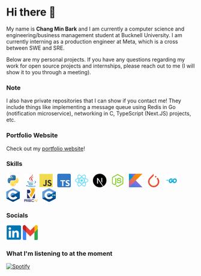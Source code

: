 # Hi there 👋

My name is **Chang Min Bark** and I am currently a computer science and engineering/business management student at Bucknell University. I am currently interning as a production engineer at Meta, which is a cross between SWE and SRE.

Below are my personal projects. If you have any questions regarding my work for open source projects and internships, please reach out to me (I will show it to you through a meeting).

### Note

I also have private repositories that I can show if you contact me! They include things like implementing a message queue using Redis in Go (notification microservice), networking in C, TypeScript (Next.JS) projects, etc.

### Portfolio Website

Check out my [portfolio website](https://changminbark.github.io/)!

### Skills

<p align="left">
<a href="https://www.python.org/" target="_blank" rel="noreferrer"><img src="./img/python-original.svg" width="36" height="36" alt="Python" /></a> &nbsp;
<a href="https://www.java.com/en/" target="_blank" rel="noreferrer"><img src="./img/java-original.svg" width="36" height="36" alt="Java" /></a>
<a href="https://developer.mozilla.org/en-US/docs/Web/JavaScript" target="_blank" rel="noreferrer"><img src="./img/javascript-original.svg" width="36" height="36" alt="JavaScript" /></a> &nbsp;
<a href="https://www.typescriptlang.org/" target="_blank" rel="noreferrer"><img src="./img/Typescript-original.svg" width="36" height="36" alt="TypeScript" /></a> &nbsp;
<a href="https://reactjs.org/" target="_blank" rel="noreferrer"><img src="./img/react-original.svg" width="36" height="36" alt="React" /></a> &nbsp;
<a href="https://nextjs.org/" target="_blank" rel="noreferrer"><img src="./img/nextjs-original.svg" width="36" height="36" alt="NextJS" /></a> &nbsp;
<a href="https://nodejs.org/en" target="_blank" rel="noreferrer"><img src="./img/nodejs-original.svg" width="36" height="36" alt="NodeJS" /></a> &nbsp;
<a href="https://kotlinlang.org/" target="_blank" rel="noreferrer"><img src="./img/kotlin-original.svg" width="36" height="36" alt="Kotlin" /></a> &nbsp;
<a href="https://pytorch.org/" target="_blank" rel="noreferrer"><img src="./img/pytorch-original.svg" width="36" height="36" alt="PyTorch" /></a> &nbsp;
<a href="https://go.dev/" target="_blank" rel="noreferrer"><img src="./img/golang.svg" width="36" height="36" alt="Golang" /></a> &nbsp;
<a href="https://en.wikipedia.org/wiki/C_(programming_language)" target="_blank" rel="noreferrer"><img src="./img/c-language.svg" width="36" height="36" alt="C" /></a> &nbsp;
<a href="https://riscv.org/" target="_blank" rel="noreferrer"><img src="./img/risc-v.svg" width="36" height="36" alt="RISC-V" /></a> &nbsp;
<a href="https://cplusplus.com/" target="_blank" rel="noreferrer"><img src="./img/C++-original.svg" width="36" height="36" alt="C++" /></a> &nbsp;
</p>
</p>

### Socials

<p align="left"> 
<a href="https://www.linkedin.com/in/chang-min-bark-0091b7b9/" target="_blank" rel="noreferrer"><img src="./img/linkedin-original.svg" width="40" height="40" padding-top= "100px" /></a> 
<a href="mailto: cb073@bucknell.edu" target="_blank" rel="noreferrer"><img src="./img/Gmail_icon_(2020).svg" width="40" height="40" /></a> &nbsp;
</p>

<!-- ### My GitHub Stats

![Chang Min's GitHub Stats](https://github-readme-stats-nine-opal-44.vercel.app/api/top-langs/?username=changminbark&show_icons=true&theme=tokyonight) -->

### What I'm listening to at the moment

[![Spotify](https://novatorem-gules-xi.vercel.app/api/spotify)](https://open.spotify.com/user/21espswhitlpcvzqvbtext43i)
